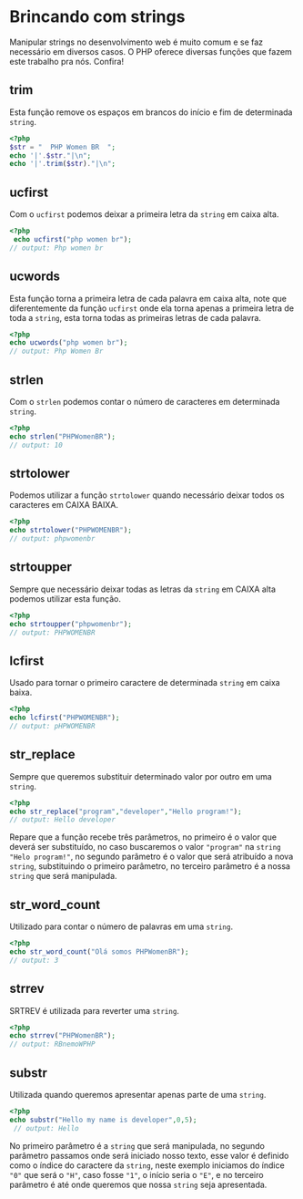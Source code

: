 # Brincando com strings

Manipular strings no desenvolvimento web é muito comum e se faz necessário em diversos casos. O PHP oferece diversas funções que fazem este trabalho pra nós. Confira!

## trim
Esta função remove os espaços em brancos do início e fim de determinada `string`.

```php
<?php
$str = "  PHP Women BR  ";
echo '|'.$str."|\n";
echo '|'.trim($str)."|\n";
```

## ucfirst
Com o `ucfirst` podemos deixar a primeira letra da `string` em caixa alta.

```php
<?php
 echo ucfirst("php women br");
// output: Php women br
```

## ucwords
Esta função torna a primeira letra de cada palavra em caixa alta, note que diferentemente da função `ucfirst` onde ela torna apenas a primeira letra de toda a `string`, esta torna todas as primeiras letras de cada palavra.

```php
<?php
echo ucwords("php women br");
// output: Php Women Br
```

## strlen
Com o `strlen` podemos contar o número de caracteres em determinada `string`.
```php
<?php
echo strlen("PHPWomenBR");
// output: 10
```

## strtolower
Podemos utilizar a função `strtolower` quando necessário deixar todos os caracteres em CAIXA BAIXA.
```php
<?php
echo strtolower("PHPWOMENBR");
// output: phpwomenbr 
```

## strtoupper
Sempre que necessário deixar todas as letras da `string` em CAIXA alta podemos utilizar esta função.
```php
<?php
echo strtoupper("phpwomenbr");
// output: PHPWOMENBR 
```

## lcfirst
Usado para tornar o primeiro caractere de determinada `string` em caixa baixa.
```php
<?php
echo lcfirst("PHPWOMENBR");
// output: pHPWOMENBR
```


## str_replace
Sempre que queremos substituir determinado valor por outro em uma `string`.
```php
<?php
echo str_replace("program","developer","Hello program!");
// output: Hello developer
```

Repare que a função recebe três parâmetros, no primeiro é o valor que deverá ser substituído, no caso buscaremos o valor `"program"` na `string` `"Helo program!"`, no segundo parâmetro é o valor que será atribuído a nova `string`, substituindo o primeiro parâmetro, no terceiro parâmetro é a nossa `string` que será manipulada.

## str_word_count
Utilizado para contar o número de palavras em uma `string`.
```php
<?php
echo str_word_count("Olá somos PHPWomenBR");
// output: 3
```
## strrev
SRTREV é utilizada para reverter uma `string`.
```php
<?php
echo strrev("PHPWomenBR");
// output: RBnemoWPHP
```

## substr
Utilizada quando queremos apresentar apenas parte de uma `string`.
```php
<?php
echo substr("Hello my name is developer",0,5);
 // output: Hello
```
No primeiro parâmetro é a `string` que será manipulada, no segundo parâmetro passamos onde será iniciado nosso texto, esse valor é definido como o índice do caractere da `string`, neste exemplo iniciamos do índice `"0"` que será o `"H"`, caso fosse `"1"`, o início seria o `"E"`, e no terceiro parâmetro é até onde queremos que nossa `string` seja apresentada.

